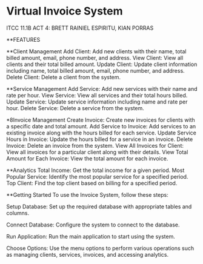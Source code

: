 # Virtual Invoice System

ITCC 11.1B ACT 4: BRETT RAINIEL ESPIRITU, KIAN PORRAS

**FEATURES

**Client Management
Add Client: Add new clients with their name, total billed amount, email, phone number, and address.
View Client: View all clients and their total billed amount.
Update Client: Update client information including name, total billed amount, email, phone number, and address.
Delete Client: Delete a client from the system.


**Service Management
Add Service: Add new services with their name and rate per hour.
View Service: View all services and their total hours billed.
Update Service: Update service information including name and rate per hour.
Delete Service: Delete a service from the system.


*8Invoice Management
Create Invoice: Create new invoices for clients with a specific date and total amount.
Add Service to Invoice: Add services to an existing invoice along with the hours billed for each service.
Update Service Hours in Invoice: Update the hours billed for a service in an invoice.
Delete Invoice: Delete an invoice from the system.
View All Invoices for Client: View all invoices for a particular client along with their details.
View Total Amount for Each Invoice: View the total amount for each invoice.


**Analytics
Total Income: Get the total income for a given period.
Most Popular Service: Identify the most popular service for a specified period.
Top Client: Find the top client based on billing for a specified period.

**Getting Started
To use the Invoice System, follow these steps:

Setup Database: Set up the required database with appropriate tables and columns.

Connect Database: Configure the system to connect to the database.

Run Application: Run the main application to start using the system.

Choose Options: Use the menu options to perform various operations such as managing clients, services, invoices, and accessing analytics.
